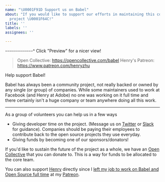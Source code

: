 ```yaml
---
name: "\U0001F91D Support us on Babel"
about: "If you would like to support our efforts in maintaining this community-driven
  project \U0001F64C!"
title: ''
labels: ''
assignees: ''

---
```


--------------^ Click "Preview" for a nicer view!
> Open Collective: https://opencollective.com/babel
> Henry's Patreon: https://www.patreon.com/henryzhu

Help support Babel!

Babel has always been a community project, not really backed or owned by any single (or group) of companies. While some maintainers used to work at Facebook (and Henry at Adobe) no one was working on it full time and there certainly isn't a huge company or team anywhere doing all this work.

---

As a group of volunteers you can help us in a few ways

- Giving developer time on the project. (Message us on [Twitter](https://twitter.com/babeljs) or [Slack](https://slack.babeljs.io/) for guidance). Companies should be paying their employees to contribute back to the open source projects they use everyday.
- Giving funds by becoming one of our sponsors/donators!

If you'd like to sustain the future of the project as a whole, we have an [Open Collective](https://opencollective.com/babel) that you can donate to. This is a way for funds to be allocated to the core team.

You can also support [Henry](https://github.com/hzoo) directly since I [left my job to work on Babel and Open Source full time](https://twitter.com/left_pad/status/969793227862790144) at my [Patreon](https://www.patreon.com/henryzhu).
